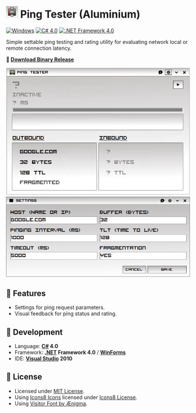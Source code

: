 # ![Icon](./icon.jpg?raw=true) Ping Tester (Aluminium)

[![Windows](https://img.shields.io/badge/Windows-blue?logo=windows)](https://github.com/topics/windows)
[![C# 4.0](https://img.shields.io/badge/C%23-4.0-blue?logo=c-sharp)](https://github.com/topics/csharp)
[![.NET Framework 4.0](https://img.shields.io/badge/.NET%20Framework-4.0-blue?logo=dot-net)](https://github.com/topics/dotnet)

Simple settable ping testing and rating utility for evaluating network local or remote connection latency.

**:floppy_disk: [Download Binary Release](./Ping%20Tester%20Aluminium/bin/Release/PingTesterAluminium.exe?raw=true)**

![Screenshot](./screenshot.gif?raw=true)
![Screenshot](./screenshot2.gif?raw=true)

## :stars: Features
- Settings for ping request parameters.
- Visual feedback for ping status and rating.

## :rocket: Development
- Language: **[C#](https://github.com/dotnet/csharplang) 4.0**
- Framework: **[.NET](https://github.com/dotnet) Framework 4.0** / **[WinForms](https://github.com/dotnet/winforms)**
- IDE: **[Visual Studio](https://github.com/microsoft) 2010**

## :page_facing_up: License
- Licensed under [MIT License](./LICENSE).
- Using [Icons8 Icons](https://icons8.com) licensed under [Icons8 License](https://icons8.com/license).
- Using [Visitor Font by Ænigma](https://www.dafont.com/visitor.font).


